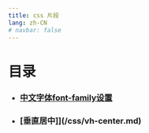 ```yaml
---
title: css 片段
lang: zh-CN
# navbar: false
---
```

# 目录

<!-- [[toc]] -->

* ### [中文字体font-family设置](/css/font-family.md)
* ### [垂直居中]](/css/vh-center.md)

